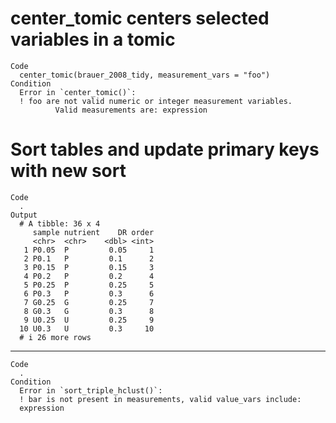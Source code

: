 # center_tomic centers selected variables in a tomic

    Code
      center_tomic(brauer_2008_tidy, measurement_vars = "foo")
    Condition
      Error in `center_tomic()`:
      ! foo are not valid numeric or integer measurement variables.
              Valid measurements are: expression

# Sort tables and update primary keys with new sort

    Code
      .
    Output
      # A tibble: 36 x 4
         sample nutrient    DR order
         <chr>  <chr>    <dbl> <int>
       1 P0.05  P         0.05     1
       2 P0.1   P         0.1      2
       3 P0.15  P         0.15     3
       4 P0.2   P         0.2      4
       5 P0.25  P         0.25     5
       6 P0.3   P         0.3      6
       7 G0.25  G         0.25     7
       8 G0.3   G         0.3      8
       9 U0.25  U         0.25     9
      10 U0.3   U         0.3     10
      # i 26 more rows

---

    Code
      .
    Condition
      Error in `sort_triple_hclust()`:
      ! bar is not present in measurements, valid value_vars include:
      expression

